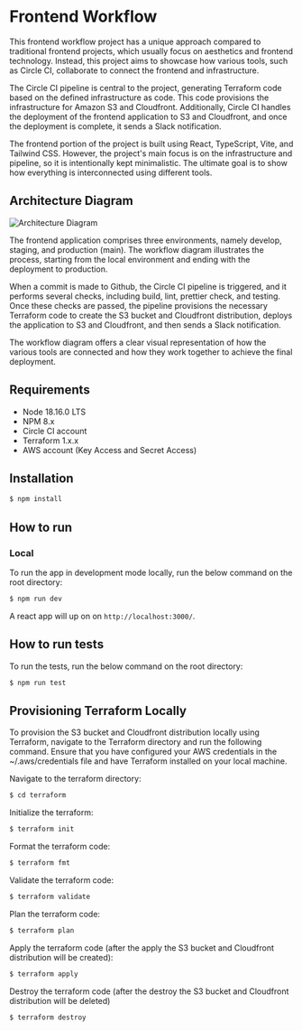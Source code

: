 # Frontend Workflow

This frontend workflow project has a unique approach compared to traditional frontend projects, which usually focus on aesthetics and frontend technology.
Instead, this project aims to showcase how various tools, such as Circle CI, collaborate to connect the frontend and infrastructure.

The Circle CI pipeline is central to the project, generating Terraform code based on the defined infrastructure as code. This code provisions the infrastructure for Amazon S3 and Cloudfront.
Additionally, Circle CI handles the deployment of the frontend application to S3 and Cloudfront, and once the deployment is complete, it sends a Slack notification.

The frontend portion of the project is built using React, TypeScript, Vite, and Tailwind CSS. However, the project's main focus is on the infrastructure and pipeline, so it is intentionally kept minimalistic.
The ultimate goal is to show how everything is interconnected using different tools.

## Architecture Diagram
![Architecture Diagram](https://pytech-assets.s3.ap-southeast-2.amazonaws.com/frontend-workflow-architecture.png)

The frontend application comprises three environments, namely develop, staging, and production (main). The workflow diagram illustrates the process, starting from the local environment and ending with the deployment to production.

When a commit is made to Github, the Circle CI pipeline is triggered, and it performs several checks, including build, lint, prettier check, and testing. Once these checks are passed, the pipeline provisions the necessary
Terraform code to create the S3 bucket and Cloudfront distribution, deploys the application to S3 and Cloudfront, and then sends a Slack notification.

The workflow diagram offers a clear visual representation of how the various tools are connected and how they work together to achieve the final deployment.

## Requirements
- Node 18.16.0 LTS
- NPM 8.x
- Circle CI account
- Terraform 1.x.x
- AWS account (Key Access and Secret Access)

## Installation

```bash
$ npm install
```

## How to run
### Local
To run the app in development mode locally, run the below command on the root directory:

```bash
$ npm run dev
```
A react app will up on on `http://localhost:3000/`.

## How to run tests
To run the tests, run the below command on the root directory:

```bash
$ npm run test
```

## Provisioning Terraform Locally
To provision the S3 bucket and Cloudfront distribution locally using Terraform, navigate to the Terraform directory and run the following command.
Ensure that you have configured your AWS credentials in the ~/.aws/credentials file and have Terraform installed on your local machine.

Navigate to the terraform directory:

```bash
$ cd terraform
```

Initialize the terraform:

```bash
$ terraform init
```

Format the terraform code:

```bash
$ terraform fmt
```

Validate the terraform code:

```bash
$ terraform validate
```

Plan the terraform code:

```bash
$ terraform plan
```

Apply the terraform code (after the apply the S3 bucket and Cloudfront distribution will be created):

```bash
$ terraform apply
```

Destroy the terraform code (after the destroy the S3 bucket and Cloudfront distribution will be deleted)

```bash
$ terraform destroy
```





